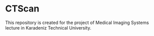 # CTScan
This repository is created for the project of Medical Imaging Systems lecture in Karadeniz Technical University.
